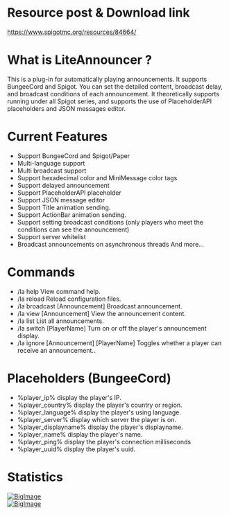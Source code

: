 # Resource post & Download link
https://www.spigotmc.org/resources/84664/

# What is LiteAnnouncer ?
This is a plug-in for automatically playing announcements. It supports BungeeCord and Spigot. You can set the detailed content, broadcast delay, and broadcast conditions of each announcement. It theoretically supports running under all Spigot series, and supports the use of PlaceholderAPI placeholders and JSON messages editor.

# Current Features
- Support BungeeCord and Spigot/Paper
- Multi-language support
- Multi broadcast support
- Support hexadecimal color and MiniMessage color tags
- Support delayed announcement
- Support PlaceholderAPI placeholder
- Support JSON message editor
- Support Title animation sending.
- Support ActionBar animation sending.
- Support setting broadcast conditions (only players who meet the conditions can see the announcement)
- Support server whitelist
- Broadcast announcements on asynchronous threads
And more...

# Commands
- /la help View command help.
- /la reload Reload configuration files.
- /la broadcast [Announcement] Broadcast announcement.
- /la view [Announcement] View the announcement content.
- /la list List all announcements.
- /la switch [PlayerName] Turn on or off the player's announcement display.
- /la ignore [Announcement] [PlayerName] Toggles whether a player can receive an announcement..

# Placeholders (BungeeCord)
- %player_ip% display the player's IP.
- %player_country% display the player's country or region.
- %player_language% display the player's using language.
- %player_server% display which server the player is on.
- %player_displayname% display the player's displayname.
- %player_name% display the player's name.
- %player_ping% display the player's connection milliseconds
- %player_uuid% display the player's uuid.

# Statistics
[![BigImage](https://bstats.org/signatures/bukkit/LiteAnnouncer.svg)](https://bstats.org/plugin/bukkit/LiteAnnouncer)  
[![BigImage](https://bstats.org/signatures/bungee/LiteAnnouncer.svg)](https://bstats.org/plugin/bungee/LiteAnnouncer)  